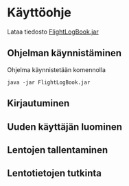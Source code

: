 # Käyttöohje

Lataa tiedosto [FlightLogBook.jar](https://github.com/ptuomola/ot-harjoitustyo/releases/download/viikko6/FlightLogBook.jar)


## Ohjelman käynnistäminen

Ohjelma käynnistetään komennolla 

```
java -jar FlightLogBook.jar
```

## Kirjautuminen

## Uuden käyttäjän luominen

## Lentojen tallentaminen

## Lentotietojen tutkinta

